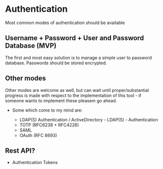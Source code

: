 # Authentication

Most common modes of authentication should be available

## Username + Password + User and Password Database (MVP)

The first and most easy solution is to manage a simple user to password database. Passwords should be
stored encrypted.

## Other modes 

Other modes are welcome as well, but can wait until proper/substantial progress is made with respect 
to the implementation of this tool - if someone wants to implement these pleasem go ahead.

* Some which come to my mind are:

  * LDAP(S) Authentication / ActiveDirectory - LDAP(S) - Authentication
  * TOTP (RFC6238 + RFC4226)
  * SAML
  * OAuth (RFC 8693)

## Rest API?
  * Authentication Tokens